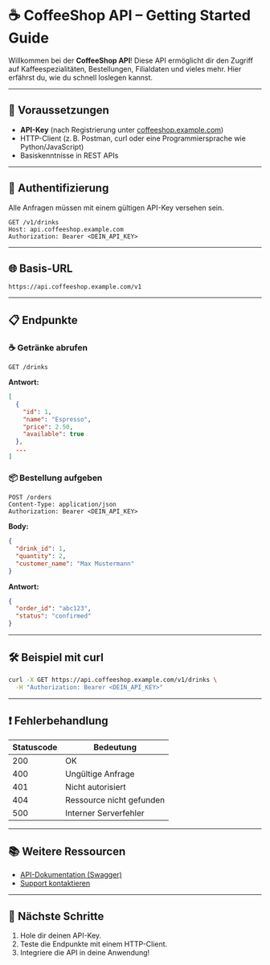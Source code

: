 
# ☕ CoffeeShop API – Getting Started Guide

Willkommen bei der **CoffeeShop API**! Diese API ermöglicht dir den Zugriff auf Kaffeespezialitäten, Bestellungen, Filialdaten und vieles mehr. Hier erfährst du, wie du schnell loslegen kannst.

---

## 🚀 Voraussetzungen

- **API-Key** (nach Registrierung unter [coffeeshop.example.com](https://coffeeshop.example.com))
- HTTP-Client (z. B. Postman, curl oder eine Programmiersprache wie Python/JavaScript)
- Basiskenntnisse in REST APIs

---

## 🔑 Authentifizierung

Alle Anfragen müssen mit einem gültigen API-Key versehen sein.

```http
GET /v1/drinks
Host: api.coffeeshop.example.com
Authorization: Bearer <DEIN_API_KEY>
```

---

## 🌐 Basis-URL

```
https://api.coffeeshop.example.com/v1
```

---

## 📋 Endpunkte

### ☕ Getränke abrufen

```http
GET /drinks
```

**Antwort:**
```json
[
  {
    "id": 1,
    "name": "Espresso",
    "price": 2.50,
    "available": true
  },
  ...
]
```

### 📦 Bestellung aufgeben

```http
POST /orders
Content-Type: application/json
Authorization: Bearer <DEIN_API_KEY>
```

**Body:**
```json
{
  "drink_id": 1,
  "quantity": 2,
  "customer_name": "Max Mustermann"
}
```

**Antwort:**
```json
{
  "order_id": "abc123",
  "status": "confirmed"
}
```

---

## 🛠 Beispiel mit curl

```bash
curl -X GET https://api.coffeeshop.example.com/v1/drinks \
  -H "Authorization: Bearer <DEIN_API_KEY>"
```

---

## ❗ Fehlerbehandlung

| Statuscode | Bedeutung               |
|------------|-------------------------|
| 200        | OK                      |
| 400        | Ungültige Anfrage       |
| 401        | Nicht autorisiert       |
| 404        | Ressource nicht gefunden|
| 500        | Interner Serverfehler   |

---

## 📚 Weitere Ressourcen

- [API-Dokumentation (Swagger)](https://api.coffeeshop.example.com/docs)
- [Support kontaktieren](mailto:support@coffeeshop.example.com)

---

## 🧭 Nächste Schritte

1. Hole dir deinen API-Key.
2. Teste die Endpunkte mit einem HTTP-Client.
3. Integriere die API in deine Anwendung!
